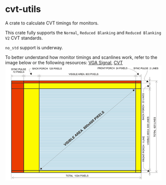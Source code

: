 # cvt-utils

A crate to calculate CVT timings for monitors.

This crate fully supports the `Normal`, `Reduced Blanking` and `Reduced Blanking V2` CVT standards.

`no_std` support is underway.

To better understand how monitor timings and scanlines work, refer to the image below or the following resources:
[VGA Signal](http://www.voja.rs/PROJECTS/GAME_HTM/3.%20VGA.htm), [CVT](https://en.wikipedia.org/wiki/Coordinated_Video_Timings)
![Image showing the full blanking space divided](cvt-timings.png)